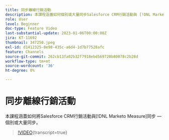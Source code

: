 ```yaml
---
title: 同步離線行銷活動
description: 本課程涵蓋如何個別或大量同步Salesforce CRM行銷活動與 [!DNL Marketo Measure] 。
role: User
level: Beginner
doc-type: Feature Video
last-substantial-update: 2023-01-06T00:00:00Z
jira: KT-11692
thumbnail: 347250.jpeg
exl-id: d1412325-8e98-435c-a6d4-1d7b77528afc
feature: Channels
source-git-commit: 262cb13fa02b32f7918ebd569720b80078c2b28d
workflow-type: tm+mt
source-wordcount: '36'
ht-degree: 0%

---
```


# 同步離線行銷活動

本課程涵蓋如何將Salesforce CRM行銷活動與[!DNL Marketo Measure]同步 — 個別或大量同步。

>[!VIDEO](https://video.tv.adobe.com/v/347250/?learn=on){transcript=true}
